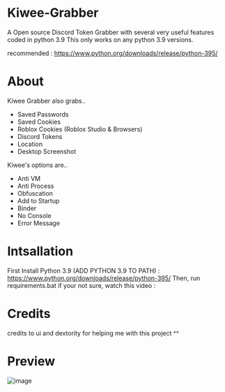 # Kiwee-Grabber
A Open source Discord Token Grabber with several very useful features coded in python 3.9
This only works on any python 3.9 versions.

recommended : https://www.python.org/downloads/release/python-395/

# About
Kiwee Grabber also grabs..
- Saved Passwords
- Saved Cookies
- Roblox Cookies (Roblox Studio & Browsers)
- Discord Tokens
- Location
- Desktop Screenshot

Kiwee's options are..
- Anti VM
- Anti Process
- Obfuscation
- Add to Startup
- Binder
- No Console
- Error Message

# Intsallation
First Install Python 3.9 (ADD PYTHON 3.9 TO PATH) : https://www.python.org/downloads/release/python-395/
Then, run requirements.bat
if your not sure, watch this video : 

# Credits
credits to ui and dextority for helping me with this project ^^

# Preview
![image](https://cdn.discordapp.com/attachments/970166617835200562/970177607322710056/unknown.png)



